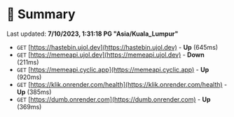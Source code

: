 # 📖 Summary
Last updated: **7/10/2023, 1:31:18 PG "Asia/Kuala_Lumpur"**

- `GET` [https://hastebin.ujol.dev](https://hastebin.ujol.dev) - **Up** (645ms)
- `GET` [https://memeapi.ujol.dev](https://memeapi.ujol.dev) - **Down** (211ms)
- `GET` [https://memeapi.cyclic.app](https://memeapi.cyclic.app) - **Up** (920ms)
- `GET` [https://klik.onrender.com/health](https://klik.onrender.com/health) - **Up** (385ms)
- `GET` [https://dumb.onrender.com](https://dumb.onrender.com) - **Up** (369ms)
